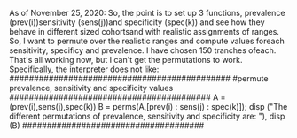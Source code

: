 As of November 25, 2020:
So, the point is to set up 3 functions, prevalence (prev(i))sensitivity (sens(j))and specificity (spec(k)) and see how they behave in different sized cohortsand with realistic assignments of ranges.
So, I want to permute over the realistic ranges and compute values foreach sensitivity, specificy and prevalence. I have chosen 150 tranches ofeach.  That's all working now, but I can't get the permutations to work.
Specifically, the interpreter does not like:
#############################################
#permute prevalence, sensitivity and specificity values
#########################################
A = (prev(i),sens(j),spec(k))
B = perms(A,[prev(i) : sens(j) : spec(k)]);
disp ("The different permutations of prevalence, sensitivity and specificity are: "), disp (B)
##################################### 

